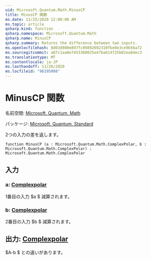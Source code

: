 ```yaml
---
uid: Microsoft.Quantum.Math.MinusCP
title: MinusCP 関数
ms.date: 11/25/2020 12:00:00 AM
ms.topic: article
qsharp.kind: function
qsharp.namespace: Microsoft.Quantum.Math
qsharp.name: MinusCP
qsharp.summary: Returns the difference between two inputs.
ms.openlocfilehash: 8d03d980e897fc09892692310fbe0e3ce9b56a72
ms.sourcegitcommit: a87c1aa8e7453360025e47ba614f25b02ea84ec3
ms.translationtype: MT
ms.contentlocale: ja-JP
ms.lasthandoff: 11/26/2020
ms.locfileid: "96195088"
---
```

# <a name="minuscp-function"></a>MinusCP 関数

名前空間: [Microsoft. Quantum. Math](xref:Microsoft.Quantum.Math)

パッケージ: [Microsoft. Quantum. Standard](https://nuget.org/packages/Microsoft.Quantum.Standard)


2つの入力の差を返します。

```qsharp
function MinusCP (a : Microsoft.Quantum.Math.ComplexPolar, b : Microsoft.Quantum.Math.ComplexPolar) : Microsoft.Quantum.Math.ComplexPolar
```


## <a name="input"></a>入力

### <a name="a--complexpolar"></a>a: [Complexpolar](xref:Microsoft.Quantum.Math.ComplexPolar)

1番目の入力 $a $ 減算されます。


### <a name="b--complexpolar"></a>b: [Complexpolar](xref:Microsoft.Quantum.Math.ComplexPolar)

2番目の入力 $b $ 減算されます。



## <a name="output--complexpolar"></a>出力: [Complexpolar](xref:Microsoft.Quantum.Math.ComplexPolar)

$A-b $ との違いがあります。